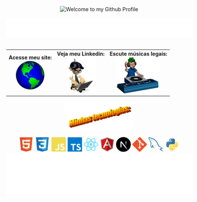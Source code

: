 <!-- "Hero" Header -->
<div align="center">
  <img src="https://github.com/BrunnerLivio/brunnerlivio/blob/master/images/welcome.png?raw=true" style="max-width: 100%;" alt="Welcome to my Github Profile" />
  <br />
  <br />
  <img height="50" alt="Me chamo Guilherme" src="images/personal_note.svg" />
  <br />
  <br />
</div>

<table align="center">
  <tr>
    <td align="center">
      <strong>Acesse meu site:</strong><br>
      <a href="https://portifolio-guilherme-eosin.vercel.app/">
        <img src="images/globe.gif" alt="Globe" height="80">
      </a>
    </td>
    <td align="center">
      <strong>Veja meu Linkedin:</strong><br>
      <a href="https://www.linkedin.com/in/guilhermebrasill/">
        <img src="images/linkedin.gif" alt="Linkedin" height="100">
      </a>
    </td>
    <td align="center">
      <strong>Escute músicas legais:</strong><br>
      <a href="https://www.youtube.com/watch?v=hN5X4kGhAtU&list=RDhN5X4kGhAtU&start_radio=1">
        <img src="images/music.gif" alt="Music" height="100">
      </a>
    </td>
  </tr>
</table>



<p align="center">
  <img height="80" src="/images/wordart.png" alt="WordArt Title" />
</p>

<div align="center">
  <img title="HTML5" alt="HTML" height="40" width="40" src="https://raw.githubusercontent.com/devicons/devicon/master/icons/html5/html5-original.svg">
  <img title="CSS3" alt="CSS" height="40" width="40" src="https://raw.githubusercontent.com/devicons/devicon/master/icons/css3/css3-original.svg">
  <img title="JavaScript" alt="Js" height="40" width="40" src="https://raw.githubusercontent.com/devicons/devicon/master/icons/javascript/javascript-plain.svg">
  <img title="TypeScript" alt="Ts" height="40" width="40" src="https://raw.githubusercontent.com/devicons/devicon/master/icons/typescript/typescript-plain.svg">
  <img title="React" alt="React" height="40" width="40" src="https://raw.githubusercontent.com/devicons/devicon/master/icons/react/react-original.svg">
  <img title="Angular" alt="Angular" height="40" width="40" src="https://raw.githubusercontent.com/devicons/devicon/master/icons/angularjs/angularjs-original.svg">
  <img title="Next.js" alt="Next.js" height="40" width="40" src="https://raw.githubusercontent.com/devicons/devicon/master/icons/nextjs/nextjs-original.svg">
  <img title="Git" alt="Git" height="40" width="40" src="https://raw.githubusercontent.com/devicons/devicon/master/icons/git/git-original.svg">
  <img title="SQL" alt="SQL" height="40" width="40" src="https://raw.githubusercontent.com/devicons/devicon/master/icons/mysql/mysql-original.svg">
  <img title="Python" alt="Python" height="40" width="40" src="https://raw.githubusercontent.com/devicons/devicon/master/icons/python/python-original.svg">
</div>

<!-- Footer -->
<div align="center">
<img height="120" alt="Obrigado pela visita, até a proxima" width="100%" src="/images/marquee.svg" />
<br />
</div>
